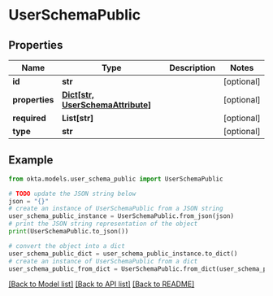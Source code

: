 # UserSchemaPublic


## Properties

Name | Type | Description | Notes
------------ | ------------- | ------------- | -------------
**id** | **str** |  | [optional] 
**properties** | [**Dict[str, UserSchemaAttribute]**](UserSchemaAttribute.md) |  | [optional] 
**required** | **List[str]** |  | [optional] 
**type** | **str** |  | [optional] 

## Example

```python
from okta.models.user_schema_public import UserSchemaPublic

# TODO update the JSON string below
json = "{}"
# create an instance of UserSchemaPublic from a JSON string
user_schema_public_instance = UserSchemaPublic.from_json(json)
# print the JSON string representation of the object
print(UserSchemaPublic.to_json())

# convert the object into a dict
user_schema_public_dict = user_schema_public_instance.to_dict()
# create an instance of UserSchemaPublic from a dict
user_schema_public_from_dict = UserSchemaPublic.from_dict(user_schema_public_dict)
```
[[Back to Model list]](../README.md#documentation-for-models) [[Back to API list]](../README.md#documentation-for-api-endpoints) [[Back to README]](../README.md)


